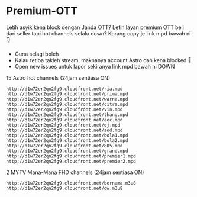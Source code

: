# Premium-OTT

Letih asyik kena block dengan Janda OTT? Letih layan premium OTT beli dari seller tapi hot channels selalu down? Korang copy je link mpd bawah ni 👇

- Guna selagi boleh
- Kalau tetiba takleh stream, maknanya account Astro dah kena blocked 👀
- Open new issues untuk lapor sekiranya link mpd bawah ni DOWN

15 Astro hot channels (24jam sentiasa ON)

```
http://d1w72er2qn2fg9.cloudfront.net/ria.mpd
http://d1w72er2qn2fg9.cloudfront.net/prima.mpd
http://d1w72er2qn2fg9.cloudfront.net/warna.mpd
http://d1w72er2qn2fg9.cloudfront.net/citra.mpd
http://d1w72er2qn2fg9.cloudfront.net/vin.mpd
http://d1w72er2qn2fg9.cloudfront.net/thang.mpd
http://d1w72er2qn2fg9.cloudfront.net/aec.mpd
http://d1w72er2qn2fg9.cloudfront.net/qj.mpd
http://d1w72er2qn2fg9.cloudfront.net/aod.mpd
http://d1w72er2qn2fg9.cloudfront.net/bola1.mpd
http://d1w72er2qn2fg9.cloudfront.net/bola2.mpd
http://d1w72er2qn2fg9.cloudfront.net/805.mpd
http://d1w72er2qn2fg9.cloudfront.net/grand.mpd
http://d1w72er2qn2fg9.cloudfront.net/premier1.mpd
http://d1w72er2qn2fg9.cloudfront.net/premier2.mpd
```
2 MYTV Mana-Mana FHD channels (24jam sentiasa ON)

```
http://d1w72er2qn2fg9.cloudfront.net/bernama.m3u8
http://d1w72er2qn2fg9.cloudfront.net/dw.m3u8
```
